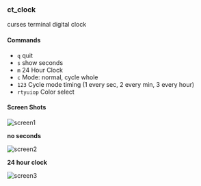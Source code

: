 ### ct_clock

curses terminal digital clock

#### Commands
- ```q``` quit
- ```s``` show seconds
- ```m``` 24 Hour Clock
- ```c``` Mode: normal, cycle whole
- ```123``` Cycle mode timing (1 every sec, 2 every min, 3 every hour)
- ```rtyuiop``` Color select



#### Screen Shots
![screen1](https://i.fluffy.cc/QptTHPFmPNKBxnJsNL2JFPJv4M7ksLS0.png)

**no seconds**

![screen2](https://i.fluffy.cc/x1VJqflQjT1h1TP9vM4C6rkzw6GTQPJD.png)

**24 hour clock**

![screen3](https://i.fluffy.cc/sjrL2GnMd3M3KgDbnJCC6HTJCZsDCCJV.png)